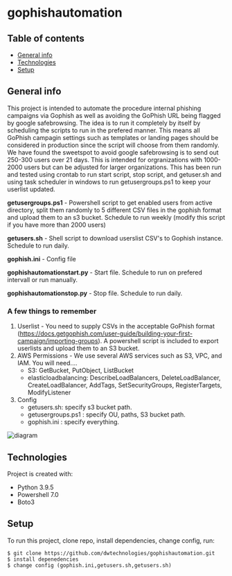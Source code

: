 # gophishautomation


## Table of contents
* [General info](#general-info)
* [Technologies](#technologies)
* [Setup](#setup)

## General info
This project is intended to automate the procedure internal phishing campaigns via Gophish as well as avoiding the GoPhish URL being flagged by google safebrowsing. The idea is to run it completely by itself by scheduling the scripts to run in the prefered manner. This means all GoPhish campagin settings such as templates or landing pages should be considered in production since the script will choose from them randomly. We have found the sweetspot to avoid google safebrowsing is to send out 250-300 users over 21 days. This is intended for orgranizations with 1000-2000 users but can be adjusted for larger organizations. This has been run and tested using crontab to run start script, stop script, and getuser.sh and using task scheduler in windows to run getusergroups.ps1 to keep your userlist updated.



**getusergroups.ps1**
	- Powershell script to get enabled users from active directory, split them randomly to 5 different CSV files in the gophish format and upload them to an s3 bucket. Schedule to run weekly (modify this script if you have more than 2000 users)

**getusers.sh**
	- Shell script to download userslist CSV's to Gophish instance. Schedule to run daily.
	
**gophish.ini**
	- Config file

**gophishautomationstart.py**
	- Start file. Schedule to run on prefered intervall or run manually.

**gophishautomationstop.py** 
	- Stop file. Schedule to run daily.

### A few things to remember


1. Userlist - You need to supply CSVs in the acceptable GoPhish format (https://docs.getgophish.com/user-guide/building-your-first-campaign/importing-groups). A powershell script is included to export userlists and upload them to an S3 bucket.
2. AWS Permissions - We use several AWS services such as S3, VPC, and IAM. You will need....
   - S3: GetBucket, PutObject, ListBucket
   - elasticloadbalancing: DescribeLoadBalancers, DeleteLoadBalancer, CreateLoadBalancer, AddTags, SetSecurityGroups, RegisterTargets, ModifyListener
3. Config
   - getusers.sh: specify s3 bucket path. 
   - getusergroups.ps1 : specify OU, paths, S3 bucket path.
   - gophish.ini : specify everything.
  
![diagram](https://user-images.githubusercontent.com/70007848/136763087-70a5387b-534f-4679-a1dd-4e6ace94b40a.png)  
  
## Technologies
Project is created with:
* Python 3.9.5
* Powershell 7.0
* Boto3

## Setup
To run this project, clone repo, install dependencies, change config, run:

```
$ git clone https://github.com/dwtechnologies/gophishautomation.git
$ install depenedencies
$ change config (gophish.ini,getusers.sh,getusers.sh)
```

